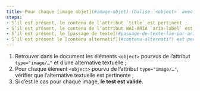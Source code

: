 ```yaml
---
title: Pour chaque [image objet](#image-objet) (balise `<object>` avec l’attribut `type="image/…"`) [porteuse d’information](#image-porteuse-d-information), ayant une [alternative textuelle](#alternative-textuelle-image) ou un [contenu alternatif](#contenu-alternatif), cette alternative est-elle pertinente (hors cas particuliers) ?
steps:
- S’il est présent, le contenu de l’attribut `title` est pertinent ;
- S’il est présent, le contenu de l’attribut WAI-ARIA `aria-label` est pertinent ;
- S’il est présent, le [passage de texte](#passage-de-texte-lie-par-aria-labelledby-ou-aria-describedby) associé via l’attribut WAI-ARIA `aria-labelledby` est pertinent ;
- S’il est présent le [contenu alternatif](#contenu-alternatif) est pertinent.
---
```


1. Retrouver dans le document les éléments `<object>` pourvus de l’attribut `type="image/…"` et d’une alternative textuelle ;
2. Pour chaque élément `<object>` pourvu de l’attribut `type="image/…"`, vérifier que l’alternative textuelle est pertinente ;
3. Si c’est le cas pour chaque image, **le test est validé**.